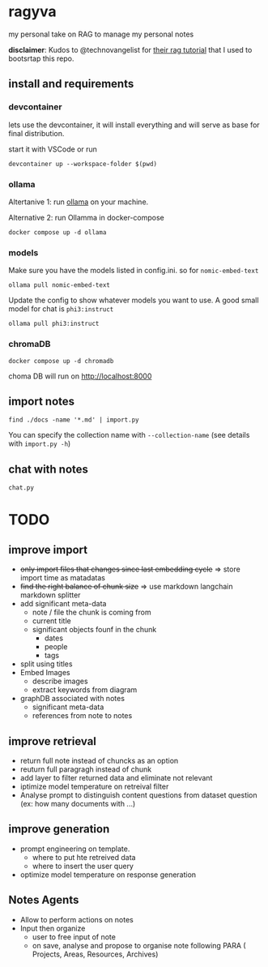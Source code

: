 # ragyva

my personal take on RAG to manage my personal notes

__disclaimer__: Kudos to @technovangelist for [their rag tutorial](https://github.com/technovangelist/videoprojects/tree/main/2024-04-04-build-rag-with-python) that I used to bootsrtap this repo.

## install and requirements

### devcontainer

lets use the devcontainer, it will install everything and will serve as base for final distribution.

start it with VSCode or run

```
devcontainer up --workspace-folder $(pwd)
```

### ollama

Altertanive 1:
run [ollama](https://ollama.com/) on your machine.

Alternative 2:
run Ollamma in docker-compose
```
docker compose up -d ollama
```

### models

Make sure you have the models listed in config.ini. so for `nomic-embed-text`

```
ollama pull nomic-embed-text
```

Update the config to show whatever models you want to use.
A good small model for chat is `phi3:instruct`

```
ollama pull phi3:instruct
```

### chromaDB

```
docker compose up -d chromadb
```

choma DB will run on <http://localhost:8000>

## import notes

```
find ./docs -name '*.md' | import.py
```

You can specify the collection name with `--collection-name`
(see details with `import.py -h`)

## chat with notes

```
chat.py
```

# TODO

## improve import

- ~~only import files that changes since last embedding cycle~~ => store import time as matadatas
- ~~find the right balance of chunk size~~ => use markdown langchain markdown splitter
- add significant meta-data
  - note / file the chunk is coming from
  - current title
  - significant objects founf in the chunk
    - dates
    - people
    - tags
- split using titles
- Embed Images
  - describe images
  - extract keywords from diagram
- graphDB associated with notes
  - significant meta-data
  - references from note to notes

## improve retrieval

- return full note instead of chuncks as an option
- reuturn full paragragh instead of chunk
- add layer to filter returned data and eliminate not relevant
- iptimize model temperature on retreival filter
- Analyse prompt to distinguish content questions from dataset question (ex: how many documents with ...)

## improve generation

- prompt engineering on template.
  - where to put hte retreived data
  - where to insert the user query
- optimize model temperature on response generation

## Notes Agents

- Allow to perform actions on notes
- Input then organize
  - user to free input of note
  - on save, analyse and propose to organise note following PARA ( Projects, Areas, Resources, Archives)
